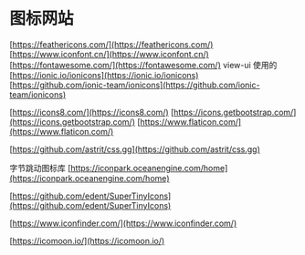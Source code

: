 # 图标网站

[https://feathericons.com/](https://feathericons.com/)
[https://www.iconfont.cn/](https://www.iconfont.cn/)
[https://fontawesome.com/](https://fontawesome.com/)
view-ui 使用的  [https://ionic.io/ionicons](https://ionic.io/ionicons)
[https://github.com/ionic-team/ionicons](https://github.com/ionic-team/ionicons)

[https://icons8.com/](https://icons8.com/)
[https://icons.getbootstrap.com/](https://icons.getbootstrap.com/)
[https://www.flaticon.com/](https://www.flaticon.com/)

[https://github.com/astrit/css.gg](https://github.com/astrit/css.gg)

字节跳动图标库 [https://iconpark.oceanengine.com/home](https://iconpark.oceanengine.com/home)

[https://github.com/edent/SuperTinyIcons](https://github.com/edent/SuperTinyIcons)
​

[https://www.iconfinder.com/](https://www.iconfinder.com/)

[https://icomoon.io/](https://icomoon.io/)
